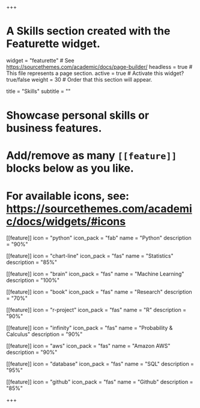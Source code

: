 +++
# A Skills section created with the Featurette widget.
widget = "featurette"  # See https://sourcethemes.com/academic/docs/page-builder/
headless = true  # This file represents a page section.
active = true  # Activate this widget? true/false
weight = 30  # Order that this section will appear.

title = "Skills"
subtitle = ""

# Showcase personal skills or business features.
# 
# Add/remove as many `[[feature]]` blocks below as you like.
# 
# For available icons, see: https://sourcethemes.com/academic/docs/widgets/#icons

[[feature]]
  icon = "python"
  icon_pack = "fab"
  name = "Python"
  description = "90%"
  
[[feature]]
  icon = "chart-line"
  icon_pack = "fas"
  name = "Statistics"
  description = "85%"  
  
[[feature]]
  icon = "brain"
  icon_pack = "fas"
  name = "Machine Learning"
  description = "100%"

[[feature]]
  icon = "book"
  icon_pack = "fas"
  name = "Research"
  description = "70%"
  
[[feature]]
  icon = "r-project"
  icon_pack = "fas"
  name = "R"
  description = "90%"

[[feature]]
  icon = "infinity"
  icon_pack = "fas"
  name = "Probability & Calculus"
  description = "90%"

[[feature]]
  icon = "aws"
  icon_pack = "fas"
  name = "Amazon AWS"
  description = "90%"

[[feature]]
  icon = "database"
  icon_pack = "fas"
  name = "SQL"
  description = "95%"

[[feature]]
  icon = "github"
  icon_pack = "fas"
  name = "Github"
  description = "85%"

+++

